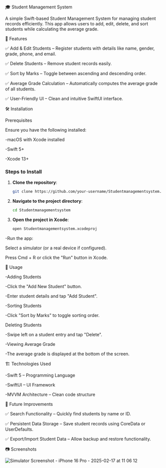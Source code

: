 🎓 Student Management System

A simple Swift-based Student Management System for managing student records efficiently. This app allows users to add, edit, delete, and sort students while calculating the average grade.

🚀 Features

✅ Add & Edit Students – Register students with details like name, gender, grade, phone, and email.

✅ Delete Students – Remove student records easily.

✅ Sort by Marks – Toggle between ascending and descending order.

✅ Average Grade Calculation – Automatically computes the average grade of all students.

✅ User-Friendly UI – Clean and intuitive SwiftUI interface.


🛠️ Installation


Prerequisites

Ensure you have the following installed:

-macOS with Xcode installed

-Swift 5+

-Xcode 13+

### **Steps to Install**  
1. **Clone the repository**:  
   ```sh
   git clone https://github.com/your-username/Studentmanagementsystem.git

2. **Navigate to the project directory**:
     ```sh
     cd Studentmanagementsystem
     
3. **Open the project in Xcode**:
    ```sh
    open Studentmanagementsystem.xcodeproj
    
-Run the app:

  Select a simulator (or a real device if configured).
  
  Press Cmd + R or click the "Run" button in Xcode.


🎯 Usage

-Adding Students

-Click the "Add New Student" button.

-Enter student details and tap "Add Student".

-Sorting Students

-Click "Sort by Marks" to toggle sorting order.

Deleting Students

-Swipe left on a student entry and tap "Delete".

-Viewing Average Grade

-The average grade is displayed at the bottom of the screen.

🏗️ Technologies Used


-Swift 5 – Programming Language

-SwiftUI – UI Framework

-MVVM Architecture – Clean code structure

🔮 Future Improvements


✅ Search Functionality – Quickly find students by name or ID.

✅ Persistent Data Storage – Save student records using CoreData or UserDefaults.

✅ Export/Import Student Data – Allow backup and restore functionality.

📷 Screenshots

![Simulator Screenshot - iPhone 16 Pro - 2025-02-17 at 11 06 12](https://github.com/user-attachments/assets/03cea090-df08-45e5-8d45-cdfd20492d23)








